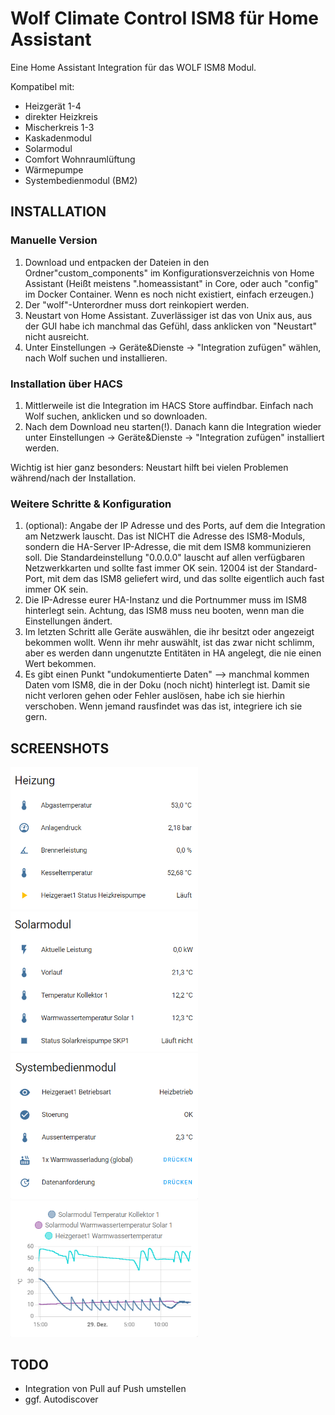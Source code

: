 # Wolf Climate Control ISM8 für Home Assistant
Eine Home Assistant Integration für das WOLF ISM8 Modul.

Kompatibel mit:
  - Heizgerät 1-4
  - direkter Heizkreis
  - Mischerkreis 1-3
  - Kaskadenmodul
  - Solarmodul
  - Comfort Wohnraumlüftung
  - Wärmepumpe
  - Systembedienmodul (BM2)
  
## INSTALLATION 

### Manuelle Version
1. Download und entpacken der Dateien in den Ordner"custom_components" im Konfigurationsverzeichnis von Home Assistant (Heißt meistens ".homeassistant" in Core, oder auch "config" im Docker Container. Wenn es noch nicht existiert, einfach erzeugen.)
2. Der "wolf"-Unterordner muss dort reinkopiert werden. 
3. Neustart von Home Assistant. Zuverlässiger ist das von Unix aus, aus der GUI habe ich manchmal das Gefühl, dass anklicken von "Neustart" nicht ausreicht. 
4. Unter Einstellungen -> Geräte&Dienste -> "Integration zufügen" wählen, nach Wolf suchen und installieren.

### Installation über HACS
1. Mittlerweile ist die Integration im HACS Store auffindbar. Einfach nach Wolf suchen, anklicken und so downloaden.
2. Nach dem Download neu starten(!). Danach kann die Integration wieder unter Einstellungen -> Geräte&Dienste -> "Integration zufügen" installiert werden. 


Wichtig ist hier ganz besonders: Neustart hilft bei vielen Problemen während/nach der Installation. 

### Weitere Schritte & Konfiguration
1. (optional): Angabe der IP Adresse und des Ports, auf dem die Integration am Netzwerk lauscht. Das ist NICHT die Adresse des ISM8-Moduls, sondern die HA-Server IP-Adresse, die mit dem ISM8 kommunizieren soll. Die Standardeinstellung "0.0.0.0" lauscht auf allen verfügbaren Netzwerkkarten und sollte fast immer OK sein. 12004 ist der Standard-Port, mit dem das ISM8 geliefert wird, und das sollte eigentlich auch fast immer OK sein.
2. Die IP-Adresse eurer HA-Instanz und die Portnummer muss im ISM8 hinterlegt sein. Achtung, das ISM8 muss neu booten, wenn man die Einstellungen ändert.
3. Im letzten Schritt alle Geräte auswählen, die ihr besitzt oder angezeigt bekommen wollt. Wenn ihr mehr auswählt, ist das zwar nicht schlimm, aber es werden dann ungenutzte Entitäten in HA angelegt, die nie einen Wert bekommen. 
4. Es gibt einen Punkt "undokumentierte Daten" --> manchmal kommen Daten vom ISM8, die in der Doku (noch nicht) hinterlegt ist. Damit sie nicht verloren gehen oder Fehler auslösen, habe ich sie hierhin verschoben. Wenn jemand rausfindet was das ist, integriere ich sie gern.

## SCREENSHOTS
<img width="300" src="https://github.com/marcschmiedchen/home-assistant-wolf_ism8/blob/master/screenshots/s1.PNG"> <img width="300" src="https://github.com/marcschmiedchen/home-assistant-wolf_ism8/blob/master/screenshots/s2.PNG"> <img width="300" src="https://github.com/marcschmiedchen/home-assistant-wolf_ism8/blob/master/screenshots/s3.PNG"> <img width="300" src="https://github.com/marcschmiedchen/home-assistant-wolf_ism8/blob/master/screenshots/s4.PNG">

## TODO

 - Integration von Pull auf Push umstellen
 - ggf. Autodiscover 
